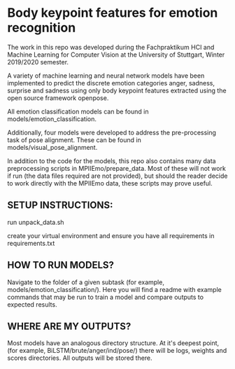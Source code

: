 # Body keypoint features for emotion recognition

The work in this repo was developed during the Fachpraktikum HCI and Machine Learning
for Computer Vision at the University of Stuttgart, Winter 2019/2020 semester.

A variety of machine learning and neural network models have been implemented to
predict the discrete emotion categories anger, sadness, surprise and sadness using
only body keypoint features extracted using the open source framework openpose.

All emotion classification models can be found in models/emotion_classification.

Additionally, four models were developed to address the pre-processing task of pose alignment. These can be found in models/visual_pose_alignment.

In addition to the code for the models, this repo also contains many data preprocessing scripts in MPIIEmo/prepare_data.
Most of these will not work if run (the data files required are not provided),
but should the reader decide to work directly with the MPIIEmo data, these scripts
may prove useful.

## SETUP INSTRUCTIONS:

run unpack_data.sh

create your virtual environment and ensure you have all requirements in
requirements.txt

## HOW TO RUN MODELS?
Navigate to the folder of a given subtask (for example, models/emotion_classification/).
Here you will find a readme with example commands that may be run to train a model and compare outputs to expected results.

## WHERE ARE MY OUTPUTS?
Most models have an analogous directory structure. At it's deepest point, (for example, BiLSTM/brute/anger/ind/pose/) there will be logs, weights and scores directories. All outputs will be stored there.
